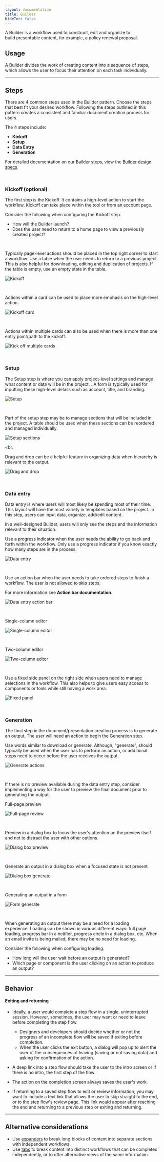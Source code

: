 ```yaml
---
layout: documentation
title: Builder
hideToc: false
---
```

A Builder is a workflow used to construct, edit and organize to build presentable content, for example, a policy renewal proposal.

## Usage

A Builder divides the work of creating content into a sequence of steps, which allows the user to focus their attention on each task individually.

<hr>

## Steps

There are 4 common steps used in the Builder pattern. Choose the steps that best fit your desired workflow. Following the steps outlined in this pattern creates a consistent and familiar document creation process for users.

The 4 steps include:

* **Kickoff**
* **Setup**
* **Data Entry**
* **Generation**

For detailed documentation on our Builder steps, view the [Builder design specs](https://xd.adobe.com/view/918e997c-d5e3-4c4c-8cb5-491b6aeac31c-c4dd/grid).

<br>

### **Kickoff** (optional)

The first step is the Kickoff. It contains a high-level action to start the workflow. Kickoff can take place within the tool or from an account page.

Consider the following when configuring the Kickoff step.

* How will the Builder launch?
* Does the user need to return to a home page to view a previously created project?

<br>

Typically page-level actions should be placed in the top right corner to start a workflow. Use a table when the user needs to return to a previous project. This is also helpful for downloading, editing and duplication of projects. If the table is empty, use an empty state in the table.

![Kickoff](/images/kickoff.png)

<br>

Actions within a card can be used to place more emphasis on the high-level action.

![Kickoff card](/images/kickoff-–-2.png)

<br>

Actions within multiple cards can also be used when there is more than one entry point/path to the kickoff.

![Kick off multiple cards](/images/kickoff-–-3.png)

<br>

### Setup

The Setup step is where you can apply project-level settings and manage what content or data will be in the project. . A form is typically used for inputting these high-level details such as account, title, and branding.

![Setup](/images/setup.png)

<br>

Part of the setup step may be to manage sections that will be included in the project. A table should be used when these sections can be reordered and managed individually. 

![Setup sections](/images/setup-–-2.png)

<br.

Drag and drop can be a helpful feature in organizing data when hierarchy is relevant to the output. 

![Drag and drop](/images/setup-–-3.png)

<br>

### Data entry

Data entry is where users will most likely be spending most of their time. This layout will have the most variety in templates based on the project. In this step, users can input data, organize, add/edit content. 

In a well-designed Builder, users will only see the steps and the information relevant to their situation.

Use a progress indicator when the user needs the ability to go back and forth within the workflow. Only use a progress indicator if you know exactly how many steps are in the process.

![Data entry](/images/data-entry.png)

<br>

Use an action bar when the user needs to take ordered steps to finish a workflow. The user is not allowed to skip steps. 

For more information see **Action bar documentation.**

![Data entry action bar](/images/data-entry-–-2.png)

<br>

Single-column editor

![Single-column editor](/images/data-entry-–-3.png)

<br>

Two-column editor

![Two-column editor](/images/data-entry-–-4.png)

<br>

Use a fixed side panel on the right side when users need to manage selections in the workflow. This also helps to give users easy access to components or tools while still having a work area.

![Fixed panel](/images/data-entry-–-5.png)

<br>

### Generation

The final step in the document/presentation creation process is to generate an output. The user will need an action to begin the Generation step. 

Use words similar to download or generate. Although, "generate", should typically be used when the user has to perform an action, or additional steps need to occur before the user receives the output.

![Generate actions](/images/generation.png)

<br>

If there is no preview available during the data entry step, consider implementing a way for the user to preview the final document prior to generating the output. 

Full-page preview 

![Full-page review](/images/generation-–-2.png)

<br>

Preview in a dialog box to focus the user's attention on the preview itself and not to distract the user with other options. 

![Dialog box preview](/images/generation-–-3.png)

<br>

Generate an output in a dialog box when a focused state is not present.

![Dialog box generate](/images/generation-–-4.png)

<br>

Generating an output in a form

![Form generate](/images/generation-–-5.png)

<br>

When generating an output there may be a need for a loading experience. Loading can be shown in various different ways: full page loading, progress bar in a notifier, progress circle in a dialog box, etc. When an email invite is being mailed, there may be no need for loading.

Consider the following when configuring loading.

* How long will the user wait before an output is generated?
* Which page or component is the user clicking on an action to produce an output?

<hr>

## Behavior

#### **Exiting and returning**

* Ideally, a user would complete a step flow in a single, uninterrupted session. However, sometimes, the user may want or need to leave before completing the step flow.

  * Designers and developers should decide whether or not the progress of an incomplete flow will be saved if exiting before completion.
  * When the user clicks the exit button, a dialog will pop up to alert the user of the consequences of leaving (saving or not saving data) and asking for confirmation of the action.
* A deep link into a step flow should take the user to the intro screen or if there is no intro, the first step of the flow.
* The action on the completion screen always saves the user's work.
* If returning to a saved step flow to edit or review information, you may want to include a text link that allows the user to skip straight to the end, or to the step flow's review page. This link would appear after reaching the end and returning to a previous step or exiting and returning.

<hr>

## Alternative considerations

* Use [expanders](https://zui.zywave.com/components/zui-expanders) to break long blocks of content into separate sections with independent workflows.
* Use [tabs](https://zui.zywave.com/components/zui-tabs) to break content into distinct workflows that can be completed independently, or to offer alternative views of the same information.